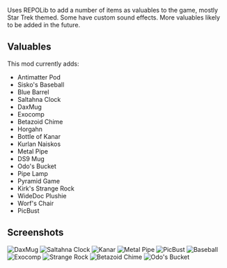 Uses REPOLib to add a number of items as valuables to the game, mostly Star Trek themed. Some have custom sound effects. More valuables likely to be added in the future.

## Valuables
This mod currently adds:
- Antimatter Pod
- Sisko's Baseball
- Blue Barrel
- Saltahna Clock
- DaxMug
- Exocomp
- Betazoid Chime
- Horgahn
- Bottle of Kanar
- Kurlan Naiskos
- Metal Pipe
- DS9 Mug
- Odo's Bucket
- Pipe Lamp
- Pyramid Game
- Kirk's Strange Rock
- WideDoc Plushie
- Worf's Chair
- PicBust

## Screenshots
![DaxMug](https://i.imgur.com/fmMKFwU.jpeg)
![Saltahna Clock](https://i.imgur.com/yfHwZdu.jpeg)
![Kanar](https://i.imgur.com/6wacFao.jpeg)
![Metal Pipe](https://i.imgur.com/h4mQ3fz.jpeg)
![PicBust](https://i.imgur.com/tPEoVO9.jpeg)
![Baseball](https://i.imgur.com/W6woGav.jpeg)
![Exocomp](https://i.imgur.com/WZNODiQ.jpeg)
![Strange Rock](https://i.imgur.com/Vo1QxdV.jpeg)
![Betazoid Chime](https://i.imgur.com/KN1PVy4.jpeg)
![Odo's Bucket](https://i.imgur.com/DWezTP0.jpeg)
